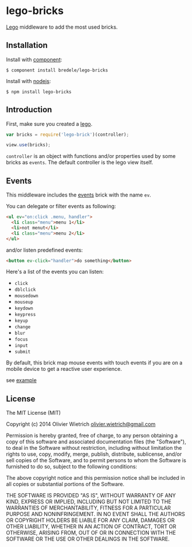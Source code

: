 
# lego-bricks

  [Lego](http://github.com/bredele/lego) middleware to add the most used bricks.

## Installation

  Install with [component](http://component.io):

    $ component install bredele/lego-bricks

  Install with [nodejs](http://nodejs.org):

    $ npm install lego-bricks

## Introduction

First, make sure you created a [lego](http://github.com/bredele/lego).

```js
var bricks = require('lego-brick')(controller);

view.use(bricks);
```

  `controller` is an object with functions and/or properties used by some bricks as `events`. The default controller
  is the lego view itself.

## Events

This middleware includes the [events](http://github.com/bredele/events-brick) brick with the name 
`ev`. 

You can delegate or filter events as following:

```html
<ul ev="on:click .menu, handler">
  <li class="menu">menu 1</li>
  <li>not menut</li>
  <li class="menu">menu 2</li>
</ul>
```
and/or listen predefined events:

```html
<button ev-click="handler">do something</button>
```

Here's a list of the events you can listen:
  - `click`
  - `dblclick`
  - `mousedown`
  - `mouseup`
  - `keydown`
  - `keypress`
  - `keyup`
  - `change`
  - `blur`
  - `focus`
  - `input`
  - `submit`

By default, this brick map mouse events with touch events if you are on a mobile device to get a reactive user experience.

see [example](https://github.com/bredele/lego-bricks/tree/master/examples/event.html)

## License

  The MIT License (MIT)

  Copyright (c) 2014 Olivier Wietrich <olivier.wietrich@gmail.com>

  Permission is hereby granted, free of charge, to any person obtaining a copy
  of this software and associated documentation files (the "Software"), to deal
  in the Software without restriction, including without limitation the rights
  to use, copy, modify, merge, publish, distribute, sublicense, and/or sell
  copies of the Software, and to permit persons to whom the Software is
  furnished to do so, subject to the following conditions:

  The above copyright notice and this permission notice shall be included in
  all copies or substantial portions of the Software.

  THE SOFTWARE IS PROVIDED "AS IS", WITHOUT WARRANTY OF ANY KIND, EXPRESS OR
  IMPLIED, INCLUDING BUT NOT LIMITED TO THE WARRANTIES OF MERCHANTABILITY,
  FITNESS FOR A PARTICULAR PURPOSE AND NONINFRINGEMENT. IN NO EVENT SHALL THE
  AUTHORS OR COPYRIGHT HOLDERS BE LIABLE FOR ANY CLAIM, DAMAGES OR OTHER
  LIABILITY, WHETHER IN AN ACTION OF CONTRACT, TORT OR OTHERWISE, ARISING FROM,
  OUT OF OR IN CONNECTION WITH THE SOFTWARE OR THE USE OR OTHER DEALINGS IN
  THE SOFTWARE.